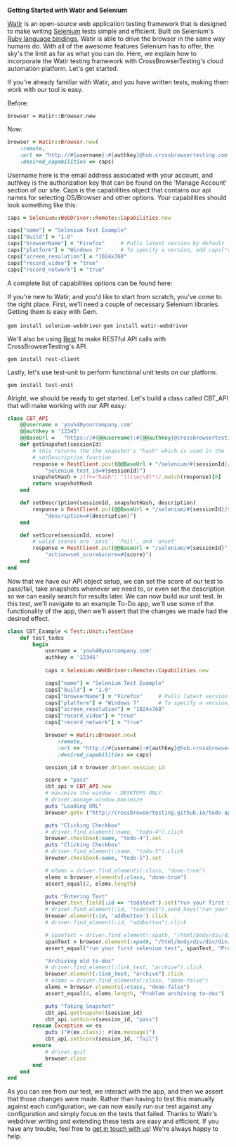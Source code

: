 **Getting Started with Watir and Selenium**

[Watir](https://watir.com/) is an open-source web application testing framework that is designed to make writing [Selenium](http://www.seleniumhq.org/) tests simple and efficient. Built on Selenium's [Ruby language bindings](https://rubygems.org/gems/selenium-webdriver), Watir is able to drive the browser in the same way humans do. With all of the awesome features Selenium has to offer, the sky's the limit as far as what you can do. Here, we explain how to incorporate the Watir testing framework with CrossBrowserTesting's cloud automation platform. Let's get started.

If you're already familiar with Watir, and you have written tests, making them work with our tool is easy. 

Before:

`browser = Watir::Browser.new`

Now:

```ruby
browser = Watir::Browser.new(
    :remote,
	:url => "http://#{username}:#{authkey}@hub.crossbrowsertesting.com:80/wd/hub",
	:desired_capabilities => caps) 
```

Username here is the email address associated with your account, and authkey is the authorization key that can be found on the 'Manage Account' section of our site. Caps is the capabilities object that contains our api names for selecting OS/Browser and other options. Your capabilities should look something like this:

```ruby
caps = Selenium::WebDriver::Remote::Capabilities.new

caps["name"] = "Selenium Test Example"
caps["build"] = "1.0"
caps["browserName"] = "Firefox" 	# Pulls latest version by default
caps["platform"] = "Windows 7"		# To specify a version, add caps["version"] = "desired version"
caps["screen_resolution"] = "1024x768"
caps["record_video"] = "true"
caps["record_network"] = "true"					
````

A complete list of capabilities options can be found here: 

If you're new to Watir, and you'd like to start from scratch, you've come to the right place. First, we'll need a couple of necessary Selenium libraries. Getting them is easy with Gem.

`gem install selenium-webdriver`
`gem install watir-webdriver`

We'll also be using [Rest](https://github.com/rest-client/rest-client) to make RESTful API calls with CrossBrowserTesting's API.

`gem install rest-client`

Lastly, let's use test-unit to perform functional unit tests on our platform. 

`gem install test-unit`



Alright, we should be ready to get started. Let's build a class called CBT_API that will make working with our API easy:

```ruby
class CBT_API
	@@username = 'you%40yourcompany.com'
	@@authkey = '12345'
	@@BaseUrl =   "https://#{@@username}:#{@@authkey}@crossbrowsertesting.com/api/v3"
	def getSnapshot(sessionId)
	    # this returns the the snapshot's "hash" which is used in the
	    # setDescription function
	    response = RestClient.post(@@BaseUrl + "/selenium/#{sessionId}/snapshots",
	        "selenium_test_id=#{sessionId}")
	    snapshotHash = /(?<="hash": ")((\w|\d)*)/.match(response)[0]
	    return snapshotHash
	end

	def setDescription(sessionId, snapshotHash, description)
	    response = RestClient.put(@@BaseUrl + "/selenium/#{sessionId}/snapshots/#{snapshotHash}",
	        "description=#{description}")
	end

	def setScore(sessionId, score)
	    # valid scores are 'pass', 'fail', and 'unset'
	    response = RestClient.put(@@BaseUrl + "/selenium/#{sessionId}",
	        "action=set_score&score=#{score}")
	end
end
```

Now that we have our API object setup, we can set the score of our test to pass/fail, take snapshots whenever we need to, or even set the description so we can easily search for results later. We can now build our unit test. In this test, we'll navigate to an example To-Do app, we'll use some of the functionality of the app, then we'll assert that the changes we made had the desired effect. 

```ruby
class CBT_Example < Test::Unit::TestCase
	def test_todos
		begin
			username = 'you%40yourcompany.com'
			authkey = '12345'
			
			caps = Selenium::WebDriver::Remote::Capabilities.new

			caps["name"] = "Selenium Test Example"
			caps["build"] = "1.0"
			caps["browserName"] = "Firefox" 	# Pulls latest version by default
			caps["platform"] = "Windows 7"		# To specify a version, add caps["version"] = "desired version"
			caps["screen_resolution"] = "1024x768"
			caps["record_video"] = "true"
			caps["record_network"] = "true"

			browser = Watir::Browser.new(
				:remote,
				:url => "http://#{username}:#{authkey}@hub.crossbrowsertesting.com:80/wd/hub",
				:desired_capabilities => caps) 

			session_id = browser.driver.session_id

		    score = "pass"
		    cbt_api = CBT_API.new
		    # maximize the window - DESKTOPS ONLY
		    # driver.manage.window.maximize
		    puts "Loading URL"
		    browser.goto ("http://crossbrowsertesting.github.io/todo-app.html")

		    puts "Clicking Checkbox"
		    # driver.find_element(:name, "todo-4").click
		    browser.checkbox(:name, "todo-4").set
		    puts "Clicking Checkbox"
		    # driver.find_element(:name, "todo-5").click
		    browser.checkbox(:name, "todo-5").set

		    # elems = driver.find_elements(:class, "done-true")
		    elems = browser.elements(:class, "done-true")
		    assert_equal(2, elems.length)

		    puts "Entering Text"
		    browser.text_field(:id => 'todotext').set("run your first selenium test")
		    # driver.find_element(:id, "todotext").send_keys("run your first selenium test")
		    browser.element(:id, 'addbutton').click
		    # driver.find_element(:id, "addbutton").click

		    # spanText = driver.find_element(:xpath, "/html/body/div/div/div/ul/li[6]/span").text
		    spanText = browser.element(:xpath, "/html/body/div/div/div/ul/li[6]/span").text
		    assert_equal("run your first selenium test", spanText, "Problem adding to-do")

		    "Archiving old to-dos"
		    # driver.find_element(:link_text, "archive").click
		    browser.element(:link_text, "archive").click
		    # elems = driver.find_elements(:class, "done-false")
		    elems = browser.elements(:class, "done-false")
		    assert_equal(4, elems.length, "Problem archiving to-dos")

		    puts "Taking Snapshot"
		    cbt_api.getSnapshot(session_id)
		    cbt_api.setScore(session_id, "pass")
		rescue Exception => ex
		    puts ("#{ex.class}: #{ex.message}")
		    cbt_api.setScore(session_id, "fail")
		ensure     
		    # driver.quit
		    browser.close
		end
	end
end
```

As you can see from our test, we interact with the app, and then we assert that those changes were made. Rather than having to test this manually against each configuration, we can now easily run our test against any configuration and simply focus on the tests that failed. Thanks to Watir's webdriver writing and extending these tests are easy and efficient. If you have any trouble, feel free to [get in touch with us](<mailto:info@crossbrowsertesting.com>)! We're always happy to help. 
